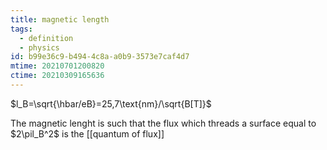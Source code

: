 ```yaml
---
title: magnetic length
tags:
  - definition
  - physics
id: b99e36c9-b494-4c8a-a0b9-3573e7caf4d7
mtime: 20210701200820
ctime: 20210309165636
---
```


$l_B=\sqrt{\hbar/eB}=25,7\text{nm}/\sqrt{B[T]}$

The magnetic lenght is such that the flux which threads a surface equal to $2\pil_B^2$ is the [[quantum of flux]]
